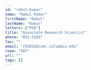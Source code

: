 ```yaml
---
id: "rahul-kumar"
name: "Rahul Kumar"
firstName: "Rahul"
lastName: "Kumar"
letters: ["PhD"]
title: "Associate Research Scientist"
phone: "851-5269"
fax: ""
email: "rk3032@cumc.columbia.edu"
room: "507"
url: ""
tags: []
---
```

